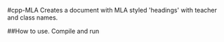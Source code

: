 #cpp-MLA
Creates a document with MLA styled 'headings' with teacher and class names.

##How to use.
Compile and run

